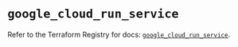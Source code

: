 # `google_cloud_run_service`

Refer to the Terraform Registry for docs: [`google_cloud_run_service`](https://registry.terraform.io/providers/hashicorp/google/6.48.0/docs/resources/cloud_run_service).
